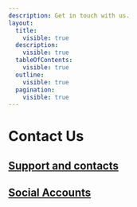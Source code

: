 ```yaml
---
description: Get in touch with us.
layout:
  title:
    visible: true
  description:
    visible: true
  tableOfContents:
    visible: true
  outline:
    visible: true
  pagination:
    visible: true
---
```


# Contact Us

## [Support and contacts](support.md)

## [Social Accounts](social-accounts-and-communities.md)
